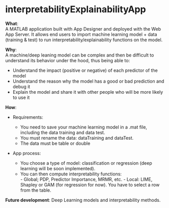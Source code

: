 # interpretabilityExplainabilityApp

**What**:  
A MATLAB application built with App Designer and deployed with the Web App Server.
It allows end users to import machine learning model + data (training & test) to run interpretability/explainability functions on the model.

**Why**:  
A machine/deep leaning model can be complex and then be difficult to understand its behavior under the hood, thus being able to:
- Understand the impact (positive or negative) of each predictor of the model
- Understand the reason why the model has a good or bad prediction and debug it
- Explain the model and share it with other people who will be more likely to use it

**How**:
- Requirements:  
  - You need to save your machine learning model in a .mat file, including the data training and data test. 
  - You must rename the data: dataTraining and dataTest.
  - The data must be table or double

- App process:  
  - You choose a type of model: classification or regression (deep learning will be soon implemented).
  - You can then compute interpretability functions:  
        - Global; PDP, Predictor Importance, MRMR, etc.
        - Local: LIME, Shapley or GAM (for regression for now). You have to select a row from the table.  

**Future development**:
Deep Learning models and interpretability methods.
